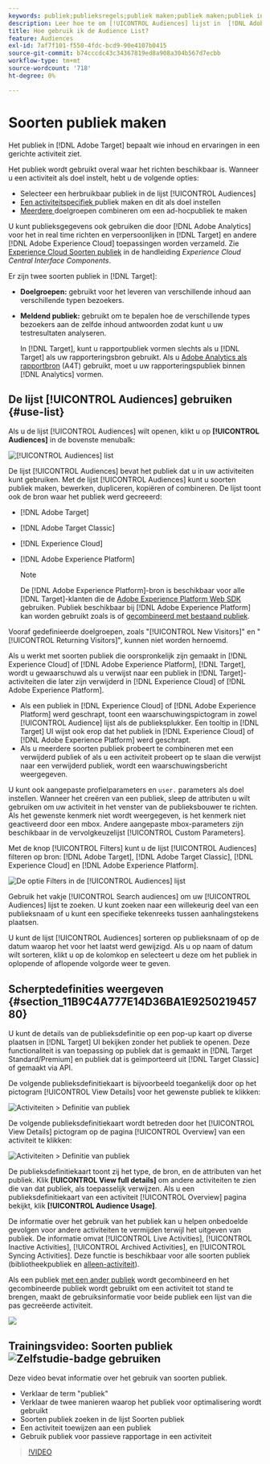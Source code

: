 ```yaml
---
keywords: publiek;publieksregels;publiek maken;publiek maken;publiek instellen;publiek rapporteren;publiek rapporteren;segment;aangepaste profielparameters;publieksdefinitie;publiekslijst
description: Leer hoe te om [!UICONTROL Audiences] lijst in  [!DNL Adobe Target] te gebruiken.
title: Hoe gebruik ik de Audience List?
feature: Audiences
exl-id: 7af7f101-f550-4fdc-bcd9-90e4107b0415
source-git-commit: b74cccdc43c34367819ed8a908a304b567d7ecbb
workflow-type: tm+mt
source-wordcount: '718'
ht-degree: 0%

---
```


# Soorten publiek maken

Het publiek in [!DNL Adobe Target] bepaalt wie inhoud en ervaringen in een gerichte activiteit ziet.

Het publiek wordt gebruikt overal waar het richten beschikbaar is. Wanneer u een activiteit als doel instelt, hebt u de volgende opties:

* Selecteer een herbruikbaar publiek in de lijst [!UICONTROL Audiences]
* [Een activiteitspecifiek ](/help/c-target/creating-activity-only-audience.md) publiek maken en dit als doel instellen
* [Meerdere ](/help/c-target/combining-multiple-audiences.md#concept_A7386F1EA4394BD2AB72399C225981E5) doelgroepen combineren om een ad-hocpubliek te maken

U kunt publieksgegevens ook gebruiken die door [!DNL Adobe Analytics] voor het in real time richten en verpersoonlijken in [!DNL Target] en andere [!DNL Adobe Experience Cloud] toepassingen worden verzameld. Zie [Experience Cloud Soorten publiek](https://experienceleague.adobe.com/docs/core-services/interface/audiences/audience-library.html) in de handleiding *Experience Cloud Central Interface Components*.

Er zijn twee soorten publiek in [!DNL Target]:

* **Doelgroepen:** gebruikt voor het leveren van verschillende inhoud aan verschillende typen bezoekers.
* **Meldend publiek:** gebruikt om te bepalen hoe de verschillende types bezoekers aan de zelfde inhoud antwoorden zodat kunt u uw testresultaten analyseren.

   In [!DNL Target], kunt u rapportpubliek vormen slechts als u [!DNL Target] als uw rapporteringsbron gebruikt. Als u [Adobe Analytics als rapportbron](/help/c-integrating-target-with-mac/a4t/a4t.md) (A4T) gebruikt, moet u uw rapporteringspubliek binnen [!DNL Analytics] vormen.

## De lijst [!UICONTROL Audiences] gebruiken {#use-list}

Als u de lijst [!UICONTROL Audiences] wilt openen, klikt u op **[!UICONTROL Audiences]** in de bovenste menubalk:

![[!UICONTROL Audiences] list](assets/audiences_list.png)

De lijst [!UICONTROL Audiences] bevat het publiek dat u in uw activiteiten kunt gebruiken. Met de lijst [!UICONTROL Audiences] kunt u soorten publiek maken, bewerken, dupliceren, kopiëren of combineren. De lijst toont ook de bron waar het publiek werd gecreeerd:

* [!DNL Adobe Target]
* [!DNL Adobe Target Classic]
* [!DNL Experience Cloud]
* [!DNL Adobe Experience Platform]

   >[!NOTE]
   >
   >De [!DNL Adobe Experience Platform]-bron is beschikbaar voor alle [!DNL Target]-klanten die de [Adobe Experience Platform Web SDK](/help/c-implementing-target/c-implementing-target-for-client-side-web/aep-web-sdk.md) gebruiken. Publiek beschikbaar bij [!DNL Adobe Experience Platform] kan worden gebruikt zoals is of [gecombineerd met bestaand publiek](/help/c-target/combining-multiple-audiences.md).

Vooraf gedefinieerde doelgroepen, zoals &quot;[!UICONTROL New Visitors]&quot; en &quot;[!UICONTROL Returning Visitors]&quot;, kunnen niet worden hernoemd.

Als u werkt met soorten publiek die oorspronkelijk zijn gemaakt in [!DNL Experience Cloud] of [!DNL Adobe Experience Platform], [!DNL Target], wordt u gewaarschuwd als u verwijst naar een publiek in [!DNL Target]-activiteiten die later zijn verwijderd in [!DNL Experience Cloud] of [!DNL Adobe Experience Platform].

* Als een publiek in [!DNL Experience Cloud] of [!DNL Adobe Experience Platform] werd geschrapt, toont een waarschuwingspictogram in zowel [!UICONTROL Audience] lijst als de publieksplukker. Een tooltip in [!DNL Target] UI wijst ook erop dat het publiek in [!DNL Experience Cloud] of [!DNL Adobe Experience Platform] werd geschrapt.
* Als u meerdere soorten publiek probeert te combineren met een verwijderd publiek of als u een activiteit probeert op te slaan die verwijst naar een verwijderd publiek, wordt een waarschuwingsbericht weergegeven.

U kunt ook aangepaste profielparameters en `user.` parameters als doel instellen. Wanneer het creëren van een publiek, sleep de attributen u wilt gebruiken om uw activiteit in het venster van de publieksbouwer te richten. Als het gewenste kenmerk niet wordt weergegeven, is het kenmerk niet geactiveerd door een mbox. Andere aangepaste mbox-parameters zijn beschikbaar in de vervolgkeuzelijst [!UICONTROL Custom Parameters].

Met de knop [!UICONTROL Filters] kunt u de lijst [!UICONTROL Audiences] filteren op bron: [!DNL Adobe Target], [!DNL Adobe Target Classic], [!DNL Experience Cloud] en [!DNL Adobe Experience Platform].

![De optie Filters in de  [!UICONTROL Audiences] lijst](assets/filters.png)

Gebruik het vakje [!UICONTROL Search audiences] om uw [!UICONTROL Audiences] lijst te zoeken. U kunt zoeken naar een willekeurig deel van een publieksnaam of u kunt een specifieke tekenreeks tussen aanhalingstekens plaatsen.

U kunt de lijst [!UICONTROL Audiences] sorteren op publieksnaam of op de datum waarop het voor het laatst werd gewijzigd. Als u op naam of datum wilt sorteren, klikt u op de kolomkop en selecteert u deze om het publiek in oplopende of aflopende volgorde weer te geven.

## Scherptedefinities weergeven {#section_11B9C4A777E14D36BA1E925021945780}

U kunt de details van de publieksdefinitie op een pop-up kaart op diverse plaatsen in [!DNL Target] UI bekijken zonder het publiek te openen. Deze functionaliteit is van toepassing op publiek dat is gemaakt in [!DNL Target Standard/Premium] en publiek dat is geïmporteerd uit [!DNL Target Classic] of gemaakt via API.

De volgende publieksdefinitiekaart is bijvoorbeeld toegankelijk door op het pictogram [!UICONTROL View Details] voor het gewenste publiek te klikken:

![Activiteiten > Definitie van publiek](assets/audience_definition_list.png)

De volgende publieksdefinitiekaart wordt betreden door het [!UICONTROL View Details] pictogram op de pagina [!UICONTROL Overview] van een activiteit te klikken:

![Activiteiten > Definitie van publiek](assets/view-details-activity-overview.png)

De publieksdefinitiekaart toont zij het type, de bron, en de attributen van het publiek. Klik **[!UICONTROL View full details]** om andere activiteiten te zien die van dat publiek, als toepasselijk verwijzen. Als u een publieksdefinitiekaart van een activiteit [!UICONTROL Overview] pagina bekijkt, klik **[!UICONTROL Audience Usage]**.

De informatie over het gebruik van het publiek kan u helpen onbedoelde gevolgen voor andere activiteiten te vermijden terwijl het uitgeven van publiek. De informatie omvat [!UICONTROL Live Activities], [!UICONTROL Inactive Activities], [!UICONTROL Archived Activities], en [!UICONTROL Syncing Activities]. Deze functie is beschikbaar voor alle soorten publiek (bibliotheekpubliek en [alleen-activiteit](/help/c-target/creating-activity-only-audience.md#concept_A6BADCF530ED4AE1852E677FEBE68483)).

Als een publiek [met een ander publiek](/help/c-target/combining-multiple-audiences.md) wordt gecombineerd en het gecombineerde publiek wordt gebruikt om een activiteit tot stand te brengen, maakt de gebruiksinformatie voor beide publiek een lijst van die pas gecreëerde activiteit.

![](assets/audience_definition_list_usage.png)

<!--The following audience definition card is for an audience imported from the Adobe Experience Cloud. In this instance, the audience was imported from Adobe Audience Manager (AAM).

![Usage tab on Audience Definition card](assets/audience_definition_mc.png)

The following details are available for these imported audience types:

| Audience Type | Details |
|--- |--- |
|Mobile audience|Marketing Name, Vendor, and Model.<br>The `matches | does not match` operator displays instead of `equals | does not equal`<br>![Imported Mobile Audience](/help/c-target/c-audiences/assets/imported_mobile_audience.png).|
|Visitor-behavior audience|**user.categoryAffinity:** `categoryAffinity` with `FAVORITE` parameter.<br>![Imported Category Affinity](/help/c-target/c-audiences/assets/imported_category_affinity.png)<br>**Monitoring:** Monitoring service equals true.<br>**No Monitoring Service:** Monitoring service equals false.<br>![Imported Monitoring](/help/c-target/c-audiences/assets/imported_monitoring.png)|
|Audiences using the NOT operator|**Single Rule:** Target displays the audience in the format `[All Visitor AND [NOT [rule]`. Single NOT rule displays with AND with `AllVisitor` audience.<br>![Imported Not Audience](/help/c-target/c-audiences/assets/imported_not_audience.png)|

Keep the following points in mind as you work with imported audiences:

* Expression target audiences are no longer supported in Target Standard/Premium. 
* Target Standard/Premium does not support some deprecated audiences or has improved operators for ease of use. Because of this, the definition of an imported audience, although working as per definition, does not mean that same is now available for creation in the Standard/Premium interface. For example, Social Audiences are visible with their rules but Target Standard/Premium does not allow social audiences to be created.-->

## Trainingsvideo: Soorten publiek ![Zelfstudie-badge](/help/assets/tutorial.png) gebruiken

Deze video bevat informatie over het gebruik van soorten publiek.

* Verklaar de term &quot;publiek&quot;
* Verklaar de twee manieren waarop het publiek voor optimalisering wordt gebruikt
* Soorten publiek zoeken in de lijst Soorten publiek
* Een activiteit toewijzen aan een publiek
* Gebruik publiek voor passieve rapportage in een activiteit

>[!VIDEO](https://video.tv.adobe.com/v/17398)

